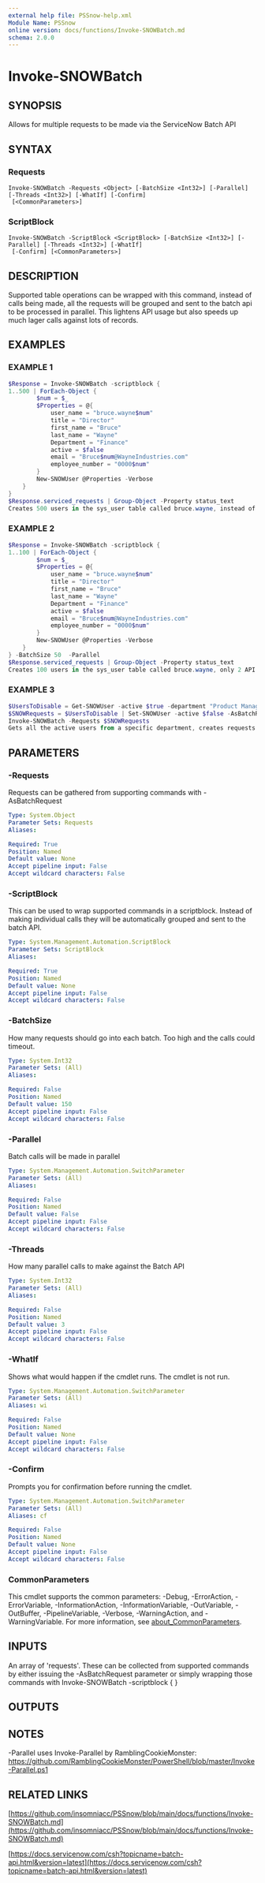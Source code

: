 ```yaml
---
external help file: PSSnow-help.xml
Module Name: PSSnow
online version: docs/functions/Invoke-SNOWBatch.md
schema: 2.0.0
---
```


# Invoke-SNOWBatch

## SYNOPSIS
Allows for multiple requests to be made via the ServiceNow Batch API

## SYNTAX

### Requests
```
Invoke-SNOWBatch -Requests <Object> [-BatchSize <Int32>] [-Parallel] [-Threads <Int32>] [-WhatIf] [-Confirm]
 [<CommonParameters>]
```

### ScriptBlock
```
Invoke-SNOWBatch -ScriptBlock <ScriptBlock> [-BatchSize <Int32>] [-Parallel] [-Threads <Int32>] [-WhatIf]
 [-Confirm] [<CommonParameters>]
```

## DESCRIPTION
Supported table operations can be wrapped with this command, instead of calls being made, all the requests will be grouped and sent to the batch api to be processed in parallel.
This lightens API usage but also speeds up much lager calls against lots of records.

## EXAMPLES

### EXAMPLE 1
```powershell
$Response = Invoke-SNOWBatch -scriptblock {
1..500 | ForEach-Object {
        $num = $_
        $Properties = @{
            user_name = "bruce.wayne$num"
            title = "Director"
            first_name = "Bruce"
            last_name = "Wayne"
            Department = "Finance"
            active = $false
            email = "Bruce$num@WayneIndustries.com"
            employee_number = "0000$num"
        }
        New-SNOWUser @Properties -Verbose
    }
}
$Response.serviced_requests | Group-Object -Property status_text
Creates 500 users in the sys_user table called bruce.wayne, instead of making 500 calls, the requests are split into batches of 150 (default) at a time.
```

### EXAMPLE 2
```powershell
$Response = Invoke-SNOWBatch -scriptblock {
1..100 | ForEach-Object {
        $num = $_
        $Properties = @{
            user_name = "bruce.wayne$num"
            title = "Director"
            first_name = "Bruce"
            last_name = "Wayne"
            Department = "Finance"
            active = $false
            email = "Bruce$num@WayneIndustries.com"
            employee_number = "0000$num"
        }
        New-SNOWUser @Properties -Verbose
    }
} -BatchSize 50  -Parallel
$Response.serviced_requests | Group-Object -Property status_text
Creates 100 users in the sys_user table called bruce.wayne, only 2 API calls (batches) are made to do this, both in parallel.
```

### EXAMPLE 3
```powershell
$UsersToDisable = Get-SNOWUser -active $true -department "Product Management"
$SNOWRequests = $UsersToDisable | Set-SNOWUser -active $false -AsBatchRequest
Invoke-SNOWBatch -Requests $SNOWRequests
Gets all the active users from a specific department, creates requests (as an array) to disable them all, passes that array into the Invoke-SNOWBatch to make the calls via the Batch API.
```

## PARAMETERS

### -Requests
Requests can be gathered from supporting commands with -AsBatchRequest

```yaml
Type: System.Object
Parameter Sets: Requests
Aliases:

Required: True
Position: Named
Default value: None
Accept pipeline input: False
Accept wildcard characters: False
```

### -ScriptBlock
This can be used to wrap supported commands in a scriptblock.
Instead of making individual calls they will be automatically grouped and sent to the batch API.

```yaml
Type: System.Management.Automation.ScriptBlock
Parameter Sets: ScriptBlock
Aliases:

Required: True
Position: Named
Default value: None
Accept pipeline input: False
Accept wildcard characters: False
```

### -BatchSize
How many requests should go into each batch.
Too high and the calls could timeout.

```yaml
Type: System.Int32
Parameter Sets: (All)
Aliases:

Required: False
Position: Named
Default value: 150
Accept pipeline input: False
Accept wildcard characters: False
```

### -Parallel
Batch calls will be made in parallel

```yaml
Type: System.Management.Automation.SwitchParameter
Parameter Sets: (All)
Aliases:

Required: False
Position: Named
Default value: False
Accept pipeline input: False
Accept wildcard characters: False
```

### -Threads
How many parallel calls to make against the Batch API

```yaml
Type: System.Int32
Parameter Sets: (All)
Aliases:

Required: False
Position: Named
Default value: 3
Accept pipeline input: False
Accept wildcard characters: False
```

### -WhatIf
Shows what would happen if the cmdlet runs.
The cmdlet is not run.

```yaml
Type: System.Management.Automation.SwitchParameter
Parameter Sets: (All)
Aliases: wi

Required: False
Position: Named
Default value: None
Accept pipeline input: False
Accept wildcard characters: False
```

### -Confirm
Prompts you for confirmation before running the cmdlet.

```yaml
Type: System.Management.Automation.SwitchParameter
Parameter Sets: (All)
Aliases: cf

Required: False
Position: Named
Default value: None
Accept pipeline input: False
Accept wildcard characters: False
```

### CommonParameters
This cmdlet supports the common parameters: -Debug, -ErrorAction, -ErrorVariable, -InformationAction, -InformationVariable, -OutVariable, -OutBuffer, -PipelineVariable, -Verbose, -WarningAction, and -WarningVariable. For more information, see [about_CommonParameters](http://go.microsoft.com/fwlink/?LinkID=113216).

## INPUTS

An array of 'requests'. These can be collected from supported commands by either issuing the -AsBatchRequest parameter or simply wrapping those commands with Invoke-SNOWBatch -scriptblock { <supported commands go here> }
## OUTPUTS

## NOTES
-Parallel uses Invoke-Parallel by RamblingCookieMonster: https://github.com/RamblingCookieMonster/PowerShell/blob/master/Invoke-Parallel.ps1

## RELATED LINKS

[https://github.com/insomniacc/PSSnow/blob/main/docs/functions/Invoke-SNOWBatch.md](https://github.com/insomniacc/PSSnow/blob/main/docs/functions/Invoke-SNOWBatch.md)

[https://docs.servicenow.com/csh?topicname=batch-api.html&version=latest](https://docs.servicenow.com/csh?topicname=batch-api.html&version=latest)


